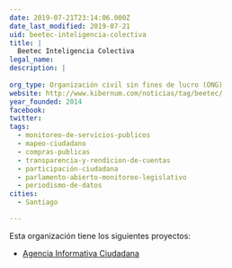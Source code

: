 ```yaml
---
date: 2019-07-21T23:14:06.000Z
date_last_modified: 2019-07-21
uid: beetec-inteligencia-colectiva
title: |
  Beetec Inteligencia Colectiva
legal_name: 
description: |
  
org_type: Organización civil sin fines de lucro (ONG)
website: http://www.kibernum.com/noticias/tag/beetec/
year_founded: 2014
facebook: 
twitter: 
tags:
  - monitoreo-de-servicios-publicos
  - mapeo-ciudadano
  - compras-publicas
  - transparencia-y-rendicion-de-cuentas
  - participación-ciudadana
  - parlamento-abierto-monitoreo-legislativo
  - periodismo-de-datos
cities: 
  - Santiago

---
```


Esta organización tiene los siguientes proyectos:

- [Agencia Informativa Ciudadana](/proyectos/agencia-informativa-ciudadana)
